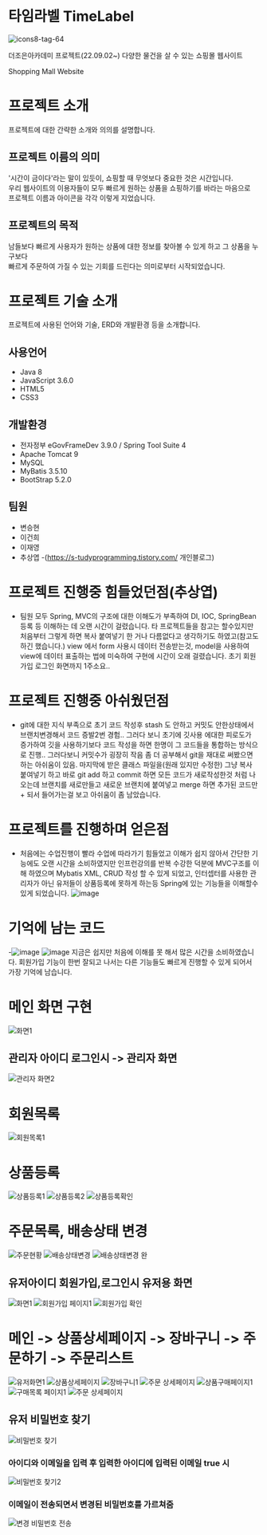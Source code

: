 # 타임라벨 TimeLabel

![icons8-tag-64](https://user-images.githubusercontent.com/111112511/195281792-6d84620c-7f0e-48a7-b224-bedf00c2658c.png)

더조은아카데미 프로젝트(22.09.02~)
다양한 물건을 살 수 있는 쇼핑몰 웹사이트

Shopping Mall Website

# 프로젝트 소개 

프로젝트에 대한 간략한 소개와 의의를 설명합니다.

## 프로젝트 이름의 의미 

'시간이 금이다'라는 말이 있듯이, 쇼핑할 때 무엇보다 중요한 것은 시간입니다. <br>우리 웹사이트의 이용자들이 모두 빠르게 원하는 상품을 쇼핑하기를 바라는 마음으로 
 <br>프로젝트 이름과 아이콘을 각각 이렇게 지었습니다.
 
## 프로젝트의 목적
 남들보다 빠르게 사용자가 원하는 상품에 대한 정보를 찾아볼 수 있게 하고 그 상품을 누구보다 <br>빠르게 주문하여 가질 수 있는 기회를 드린다는 의미로부터 시작되었습니다. 
 
# 프로젝트 기술 소개
 프로젝트에 사용된 언어와 기술, ERD와 개발환경 등을 소개합니다.
 
## 사용언어

* Java 8
* JavaScript 3.6.0
* HTML5
* CSS3

## 개발환경

* 전자정부 eGovFrameDev 3.9.0 / Spring Tool Suite 4
* Apache Tomcat 9
* MySQL
* MyBatis 3.5.10
* BootStrap 5.2.0

## 팀원

* 변승현
* 이건희
* 이재영
* 추상엽 -(https://s-tudyprogramming.tistory.com/ 개인블로그)


# 프로젝트 진행중 힘들었던점(추상엽)
- 팀원 모두 Spring, MVC의 구조에 대한 이해도가 부족하여 DI, IOC, SpringBean등록 등 이해하는 데 오랜 시간이 걸렸습니다. 타 프로젝트들을 참고는 할수있지만 처음부터 그렇게 하면 복사 붙여넣기 한 거나 다름없다고 생각하기도 하였고(참고도 하긴 했습니다.) view   에서 form 사용시 데이터 전송받는것, model을 사용하여 view에 데이터 표출하는 법에 미숙하여 구현에 시간이 오래 걸렸습니다. 초기 회원가입 로그인 화면까지 1주소요..
# 프로젝트 진행중 아쉬웠던점
- git에 대한 지식 부족으로 초기 코드 작성후 stash 도 안하고 커밋도 안한상태에서 브랜치변경해서 코드 증발2번 경험.. 그러다 보니 초기에 깃사용 에대한 피로도가 증가하여 깃을 사용하기보다 코드 작성을 하면 한명이 그 코드들을 통합하는 방식으로 진행.. 그러다보니 커밋수가 굉장히 작음 
좀 더 공부해서 git을 재대로 써봤으면 하는 아쉬움이 있음. 마지막에 받은 클래스 파일을(원래 있지만 수정한) 그냥 복사 붙여넣기 하고 바로 git add 하고 commit 하면 모든 코드가 새로작성한것 처럼 나오는데 브랜치를 새로만들고 새로운 브랜치에 붙여넣고 merge 하면 추가된 코드만 + 되서 들어가는걸 보고 아쉬움이 좀 남았습니다. 

# 프로젝트를 진행하며 얻은점
- 처음에는 수업진행이 빨라 수업에 따라가기 힘들었고 이해가 쉽지 않아서 간단한 기능에도 오랜 시간을 소비하였지만 인프런강의를 반복 수강한 덕분에 MVC구조를 이해 하였으며 Mybatis XML, CRUD 작성 할 수 있게 되었고, 인터셉터를 사용한 관리자가 아닌 유저들이 상품등록에 못하게 하는등 Spring에 있는 기능들을 이해할수있게 되었습니다.
  ![image](https://user-images.githubusercontent.com/100455259/215457728-bd11f9e3-2217-490d-ba18-de6cdd6fa28b.png)


# 기억에 남는 코드
-![image](https://user-images.githubusercontent.com/100455259/214492750-c4f7bed9-8dcf-47b3-b99b-ecaedd3748f5.png)
![image](https://user-images.githubusercontent.com/100455259/214492867-75c676af-0bf0-400b-9812-19bb0047d91e.png)
지금은 쉽지만 처음에 이해를 못 해서 많은 시간을 소비하였습니다. 회원가입 기능이 한번 잘되고 나서는 다른 기능들도 빠르게 진행할 수 있게 되어서 가장 기억에 남습니다.

# 메인 화면 구현

![화면1](https://user-images.githubusercontent.com/100455259/214489328-e821fdbb-d288-41e4-99ff-1678761852e0.png)
## 관리자 아이디 로그인시 -> 관리자 화면
![관리자 화면2](https://user-images.githubusercontent.com/100455259/214489247-66225d1c-ce0c-462c-84ef-bc588f5ddc80.png)

# 회원목록
![회원목록1](https://user-images.githubusercontent.com/100455259/214489955-a3315efd-cabf-4959-9b77-e7769e875239.png)

# 상품등록 
![상품등록1](https://user-images.githubusercontent.com/100455259/214489782-55f1f56a-74dc-40d6-9001-b920d87bf812.png)
![상품등록2](https://user-images.githubusercontent.com/100455259/214489787-aeae30d6-0f51-42d8-a6fd-36b20ddcde6b.png)
![상품등록확인](https://user-images.githubusercontent.com/100455259/214489777-7d69e76b-c5be-4c2c-8ed2-8aa96aac2395.png)

# 주문목록, 배송상태 변경
![주문현황](https://user-images.githubusercontent.com/100455259/214493924-11b78755-58a6-4a23-ac33-aaf86d50ffa9.png)
![배송상태변경](https://user-images.githubusercontent.com/100455259/214493931-b20e68d9-1631-4572-8215-675b78e766bd.png)
![배송상태변경 완](https://user-images.githubusercontent.com/100455259/214493939-0bfed22d-a557-4184-8973-820bd644f541.png)


## 유저아이디 회원가입,로그인시 유저용 화면
![화면1](https://user-images.githubusercontent.com/100455259/214490009-8627f233-8b6f-4e21-b40c-75c5c6dbe2d8.png)
![회원가입 페이지1](https://user-images.githubusercontent.com/100455259/214490013-5b180962-7c91-46ae-a0d8-298dbdb8a2ea.png)
![회원가입 확인](https://user-images.githubusercontent.com/100455259/214490015-99d873b4-69c0-4dea-8314-993ef24cc03d.png)

# 메인 -> 상품상세페이지 -> 장바구니 -> 주문하기 -> 주문리스트
![유저화면1](https://user-images.githubusercontent.com/100455259/214490153-0e6cd09f-d60a-4f98-a988-de8531bae2b0.png)
![상품상세페이지](https://user-images.githubusercontent.com/100455259/214490161-ed38710d-f83c-4bc0-b24e-d68f973d111f.png)
![장바구니1](https://user-images.githubusercontent.com/100455259/214490170-0db1b299-e8be-4047-b99d-fa9a9fd8950a.png)
![주문 상세페이지](https://user-images.githubusercontent.com/100455259/214490182-64452c42-4eb5-4413-a932-3ab096f67a20.png)
![상품구매페이지1](https://user-images.githubusercontent.com/100455259/214490251-076944ca-8bb0-4201-b0e8-a34ac57b1204.png)
![구매목록 페이지1](https://user-images.githubusercontent.com/100455259/214490305-b978b681-de01-42b3-9e80-2500d15400d2.png)
![주문 상세페이지](https://user-images.githubusercontent.com/100455259/214490312-25b52e10-e443-49a2-a080-7f41b06aafc7.png)

## 유저 비밀번호 찾기
![비밀번호 찾기](https://user-images.githubusercontent.com/100455259/214494483-6654755e-e41c-410f-aa34-426b3b17f68b.png)
### 아이디와 이메일을 입력 후 입력한 아이디에 입력된 이메일 true 시
![비밀번호 찾기2](https://user-images.githubusercontent.com/100455259/214494497-734ac0a6-7554-4d10-aada-bc20135bc2ea.png)
### 이메일이 전송되면서 변경된 비밀번호를 가르쳐줌
![변경 비밀번호 전송](https://user-images.githubusercontent.com/100455259/214494501-354d3083-f6de-41e2-959c-b1a12c01380c.png)


